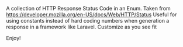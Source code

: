 A collection of HTTP Response Status Code in an Enum. Taken from https://developer.mozilla.org/en-US/docs/Web/HTTP/Status
Useful for using constants instead of hard coding numbers when generation a response in a framework like Laravel.
Customize as you see fit

Enjoy!
